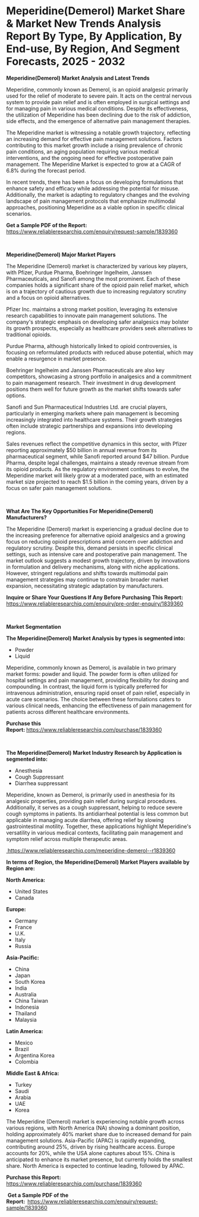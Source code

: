 <p><h1>Meperidine(Demerol) Market Share & Market New Trends Analysis Report By Type, By Application, By End-use, By Region, And Segment Forecasts, 2025 - 2032</h1></p><p><strong>Meperidine(Demerol) Market Analysis and Latest Trends</strong></p>
<p><p>Meperidine, commonly known as Demerol, is an opioid analgesic primarily used for the relief of moderate to severe pain. It acts on the central nervous system to provide pain relief and is often employed in surgical settings and for managing pain in various medical conditions. Despite its effectiveness, the utilization of Meperidine has been declining due to the risk of addiction, side effects, and the emergence of alternative pain management therapies.</p><p>The Meperidine market is witnessing a notable growth trajectory, reflecting an increasing demand for effective pain management solutions. Factors contributing to this market growth include a rising prevalence of chronic pain conditions, an aging population requiring various medical interventions, and the ongoing need for effective postoperative pain management. The Meperidine Market is expected to grow at a CAGR of 6.8% during the forecast period.</p><p>In recent trends, there has been a focus on developing formulations that enhance safety and efficacy while addressing the potential for misuse. Additionally, the market is adapting to regulatory changes and the evolving landscape of pain management protocols that emphasize multimodal approaches, positioning Meperidine as a viable option in specific clinical scenarios.</p></p>
<p><strong>Get a Sample PDF of the Report:&nbsp;</strong> <a href="https://www.reliableresearchiq.com/enquiry/request-sample/1839360?utm_campaign=3454&utm_medium=2&utm_source=Github&utm_content=ia&utm_term=19042025&utm_id=meperidinedemerol">https://www.reliableresearchiq.com/enquiry/request-sample/1839360</a></p>
<p>&nbsp;</p>
<p><strong>Meperidine(Demerol) Major Market Players</strong></p>
<p><p>The Meperidine (Demerol) market is characterized by various key players, with Pfizer, Purdue Pharma, Boehringer Ingelheim, Janssen Pharmaceuticals, and Sanofi among the most prominent. Each of these companies holds a significant share of the opioid pain relief market, which is on a trajectory of cautious growth due to increasing regulatory scrutiny and a focus on opioid alternatives.</p><p>Pfizer Inc. maintains a strong market position, leveraging its extensive research capabilities to innovate pain management solutions. The company's strategic emphasis on developing safer analgesics may bolster its growth prospects, especially as healthcare providers seek alternatives to traditional opioids.</p><p>Purdue Pharma, although historically linked to opioid controversies, is focusing on reformulated products with reduced abuse potential, which may enable a resurgence in market presence. </p><p>Boehringer Ingelheim and Janssen Pharmaceuticals are also key competitors, showcasing a strong portfolio in analgesics and a commitment to pain management research. Their investment in drug development positions them well for future growth as the market shifts towards safer options.</p><p>Sanofi and Sun Pharmaceutical Industries Ltd. are crucial players, particularly in emerging markets where pain management is becoming increasingly integrated into healthcare systems. Their growth strategies often include strategic partnerships and expansions into developing regions.</p><p>Sales revenues reflect the competitive dynamics in this sector, with Pfizer reporting approximately $50 billion in annual revenue from its pharmaceutical segment, while Sanofi reported around $47 billion. Purdue Pharma, despite legal challenges, maintains a steady revenue stream from its opioid products. As the regulatory environment continues to evolve, the Meperidine market will likely grow at a moderated pace, with an estimated market size projected to reach $1.5 billion in the coming years, driven by a focus on safer pain management solutions.</p></p>
<p>&nbsp;</p>
<p><strong>What Are The Key Opportunities For Meperidine(Demerol) Manufacturers?</strong></p>
<p><p>The Meperidine (Demerol) market is experiencing a gradual decline due to the increasing preference for alternative opioid analgesics and a growing focus on reducing opioid prescriptions amid concern over addiction and regulatory scrutiny. Despite this, demand persists in specific clinical settings, such as intensive care and postoperative pain management. The market outlook suggests a modest growth trajectory, driven by innovations in formulation and delivery mechanisms, along with niche applications. However, stringent regulations and shifts towards multimodal pain management strategies may continue to constrain broader market expansion, necessitating strategic adaptation by manufacturers.</p></p>
<p><strong>Inquire or Share Your Questions If Any Before Purchasing This Report:</strong> <a href="https://www.reliableresearchiq.com/enquiry/pre-order-enquiry/1839360?utm_campaign=3454&utm_medium=2&utm_source=Github&utm_content=ia&utm_term=19042025&utm_id=meperidinedemerol">https://www.reliableresearchiq.com/enquiry/pre-order-enquiry/1839360</a></p>
<p>&nbsp;</p>
<p><strong>Market Segmentation</strong></p>
<p><strong>The Meperidine(Demerol) Market Analysis by types is segmented into:</strong></p>
<p><ul><li>Powder</li><li>Liquid</li></ul></p>
<p><p>Meperidine, commonly known as Demerol, is available in two primary market forms: powder and liquid. The powder form is often utilized for hospital settings and pain management, providing flexibility for dosing and compounding. In contrast, the liquid form is typically preferred for intravenous administration, ensuring rapid onset of pain relief, especially in acute care scenarios. The choice between these formulations caters to various clinical needs, enhancing the effectiveness of pain management for patients across different healthcare environments.</p></p>
<p><strong>Purchase this Report:&nbsp;</strong><a href="https://www.reliableresearchiq.com/purchase/1839360?utm_campaign=3454&utm_medium=2&utm_source=Github&utm_content=ia&utm_term=19042025&utm_id=meperidinedemerol">https://www.reliableresearchiq.com/purchase/1839360</a></p>
<p>&nbsp;</p>
<p><strong>The Meperidine(Demerol) Market Industry Research by Application is segmented into:</strong></p>
<p><ul><li>Anesthesia</li><li>Cough Suppressant</li><li>Diarrhea suppressant</li></ul></p>
<p><p>Meperidine, known as Demerol, is primarily used in anesthesia for its analgesic properties, providing pain relief during surgical procedures. Additionally, it serves as a cough suppressant, helping to reduce severe cough symptoms in patients. Its antidiarrheal potential is less common but applicable in managing acute diarrhea, offering relief by slowing gastrointestinal motility. Together, these applications highlight Meperidine's versatility in various medical contexts, facilitating pain management and symptom relief across multiple therapeutic areas.</p></p>
<p><a href="https://www.reliableresearchiq.com/meperidine-demerol--r1839360?utm_campaign=3454&utm_medium=2&utm_source=Github&utm_content=ia&utm_term=19042025&utm_id=meperidinedemerol">&nbsp;https://www.reliableresearchiq.com/meperidine-demerol--r1839360</a></p>
<p><strong>In terms of Region, the Meperidine(Demerol) Market Players available by Region are:</strong></p>
<p>
    <p> <strong> North America: </strong>
        <ul>
            <li>United States</li>
            <li>Canada</li>
        </ul>
        </p> 
    <p> <strong> Europe: </strong>
        <ul>
            <li>Germany</li>
            <li>France</li>
            <li>U.K.</li>
            <li>Italy</li>
            <li>Russia</li>
        </ul>
        </p> 
    <p> <strong> Asia-Pacific: </strong>
        <ul>
            <li>China</li>
            <li>Japan</li>
            <li>South Korea</li>
            <li>India</li>
            <li>Australia</li>
            <li>China Taiwan</li>
            <li>Indonesia</li>
            <li>Thailand</li>
            <li>Malaysia</li>
        </ul>
        </p> 
    <p> <strong> Latin America: </strong>
        <ul>
            <li>Mexico</li>
            <li>Brazil</li>
            <li>Argentina Korea</li>
            <li>Colombia</li>
        </ul>
        </p> 
    <p> <strong> Middle East & Africa: </strong>
        <ul>
            <li>Turkey</li>
            <li>Saudi</li>
            <li>Arabia</li>
            <li>UAE</li>
            <li>Korea</li>
        </ul>
    </p>
    </p>
<p><p>The Meperidine (Demerol) market is experiencing notable growth across various regions, with North America (NA) showing a dominant position, holding approximately 40% market share due to increased demand for pain management solutions. Asia-Pacific (APAC) is rapidly expanding, contributing around 25%, driven by rising healthcare access. Europe accounts for 20%, while the USA alone captures about 15%. China is anticipated to enhance its market presence, but currently holds the smallest share. North America is expected to continue leading, followed by APAC.</p></p>
<p><strong>Purchase this Report: </strong><a href="https://www.reliableresearchiq.com/purchase/1839360?utm_campaign=3454&utm_medium=2&utm_source=Github&utm_content=ia&utm_term=19042025&utm_id=meperidinedemerol">https://www.reliableresearchiq.com/purchase/1839360</a></p>
<p>&nbsp;<strong>Get a Sample PDF of the Report:&nbsp;&nbsp;</strong><a href="https://www.reliableresearchiq.com/enquiry/request-sample/1839360?utm_campaign=3454&utm_medium=2&utm_source=Github&utm_content=ia&utm_term=19042025&utm_id=meperidinedemerol">https://www.reliableresearchiq.com/enquiry/request-sample/1839360</a></p>
<p><strong></strong></p>
<p><p></p><p></p><p></p></p>